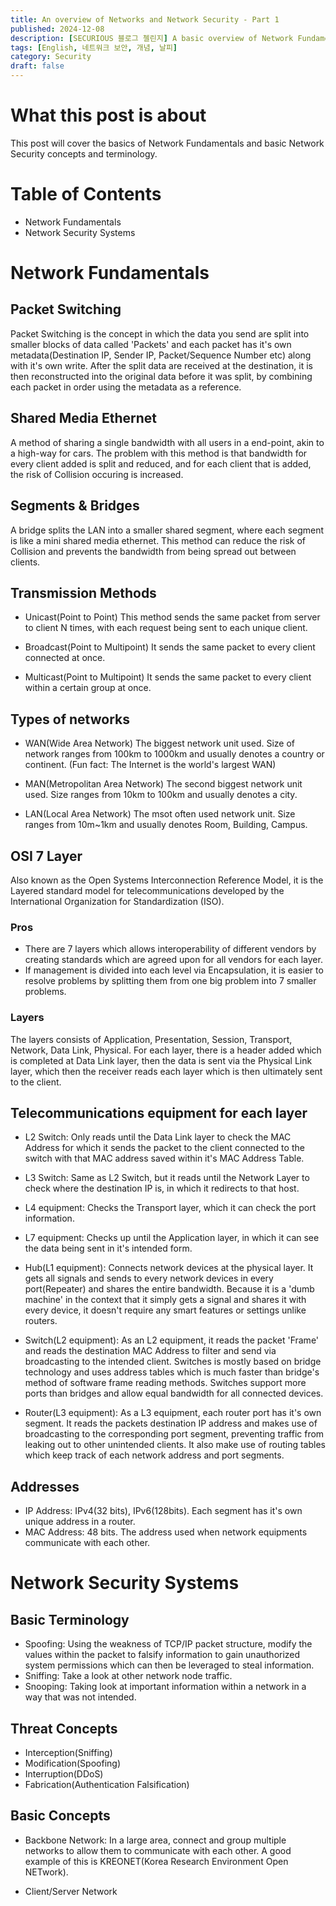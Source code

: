 ```yaml
---
title: An overview of Networks and Network Security - Part 1
published: 2024-12-08
description: [SECURIOUS 블로그 첼린지] A basic overview of Network Fundamentals and a incomplete introduction to basic Network Security concepts and terminology.
tags: [English, 네트워크 보안, 개념, 날피]
category: Security
draft: false
---
```


# What this post is about
This post will cover the basics of Network Fundamentals and basic Network Security concepts and terminology.

# Table of Contents
- Network Fundamentals
- Network Security Systems

# Network Fundamentals
## Packet Switching
Packet Switching is the concept in which the data you send are split into smaller blocks of data called 'Packets' and each packet has it's own metadata(Destination IP, Sender IP, Packet/Sequence Number etc) along with it's own write. After the split data are received at the destination, it is then reconstructed into the original data before it was split, by combining each packet in order using the metadata as a reference.

## Shared Media Ethernet
A method of sharing a single bandwidth with all users in a end-point, akin to a high-way for cars. The problem with this method is that bandwidth for every client added is split and reduced, and for each client that is added, the risk of Collision occuring is increased.

## Segments & Bridges
A bridge splits the LAN into a smaller shared segment, where each segment is like a mini shared media ethernet. This method can reduce the risk of Collision and prevents the bandwidth from being spread out between clients.

## Transmission Methods
- Unicast(Point to Point)
This method sends the same packet from server to client N times, with each request being sent to each unique client.

- Broadcast(Point to Multipoint)
It sends the same packet to every client connected at once.

- Multicast(Point to Multipoint)
It sends the same packet to every client within a certain group at once.

## Types of networks

- WAN(Wide Area Network)
The biggest network unit used. Size of network ranges from 100km to 1000km and usually denotes a country or continent. (Fun fact: The Internet is the world's largest WAN)

- MAN(Metropolitan Area Network)
The second biggest network unit used. Size ranges from 10km to 100km and usually denotes a city.

- LAN(Local Area Network)
The msot often used network unit. Size ranges from 10m~1km and usually denotes Room, Building, Campus.

## OSI 7 Layer
Also known as the Open Systems Interconnection Reference Model, it is the Layered standard model for telecommunications developed by the International Organization for Standardization (ISO).

### Pros
- There are 7 layers which allows interoperability of different vendors by creating standards which are agreed upon for all vendors for each layer.
- If management is divided into each level via Encapsulation, it is easier to resolve problems by splitting them from one big problem into 7 smaller problems.

### Layers
The layers consists of Application, Presentation, Session, Transport, Network, Data Link, Physical. For each layer, there is a header added which is completed at Data Link layer, then the data is sent via the Physical Link layer, which then the receiver reads each layer which is then ultimately sent to the client.

## Telecommunications equipment for each layer
- L2 Switch: Only reads until the Data Link layer to check the MAC Address for which it sends the packet to the client connected to the switch with that MAC address saved within it's MAC Address Table.

- L3 Switch: Same as L2 Switch, but it reads until the Network Layer to check where the destination IP is, in which it redirects to that host.

- L4 equipment: Checks the Transport layer, which it can check the port information.

- L7 equipment: Checks up until the Application layer, in which it can see the data being sent in it's intended form.

- Hub(L1 equipment): Connects network devices at the physical layer. It gets all signals and sends to every network devices in every port(Repeater) and shares the entire bandwidth. Because it is a 'dumb machine' in the context that it simply gets a signal and shares it with every device, it doesn't require any smart features or settings unlike routers.

- Switch(L2 equipment): As an L2 equipment, it reads the packet 'Frame' and reads the destination MAC Address to filter and send via broadcasting to the intended client. Switches is mostly based on bridge technology and uses address tables which is much faster than bridge's method of software frame reading methods. Switches support more ports than bridges and allow equal bandwidth for all connected devices.

- Router(L3 equipment): As a L3 equipment, each router port has it's own segment. It reads the packets destination IP address and makes use of broadcasting to the corresponding port segment, preventing traffic from leaking out to other unintended clients. It also make use of routing tables which keep track of each network address and port segments.

## Addresses
- IP Address: IPv4(32 bits), IPv6(128bits). Each segment has it's own unique address in a router.
- MAC Address: 48 bits. The address used when network equipments communicate with each other.

# Network Security Systems

## Basic Terminology
- Spoofing: Using the weakness of TCP/IP packet structure, modify the values within the packet to falsify information to gain unauthorized system permissions which can then be leveraged to steal information.
- Sniffing: Take a look at other network node traffic.
- Snooping: Taking look at important information within a network in a way that was not intended.

## Threat Concepts
- Interception(Sniffing)
- Modification(Spoofing)
- Interruption(DDoS)
- Fabrication(Authentication Falsification)

## Basic Concepts
- Backbone Network: In a large area, connect and group multiple networks to allow them to communicate with each other. A good example of this is KREONET(Korea Research Environment Open NETwork).

- Client/Server Network